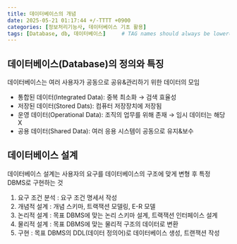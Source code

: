 ```yaml
---
title: 데이터베이스의 개념
date: 2025-05-21 01:17:44 +/-TTTT +0900
categories: [정보처리기능사, 데이터베이스 기초 활용]
tags: [Database, db, 데이터베이스]     # TAG names should always be lowercase
---
```


## 데이터베이스(Database)의 정의와 특징
데이터베이스는 여러 사용자가 공동으로 공유&관리하기 위한 데이터의 모임
* 통합된 데이터(Integrated Data): 중복 최소화 → 검색 효율성
* 저장된 데이터(Stored Dats): 컴퓨터 저장장치에 저장됨
* 운영 데이터(Operational Data): 조직의 업무를 위해 존재 → 임시 데이터는 해당 X
* 공용 데이터(Shared Data): 여러 응용 시스템이 공동으로 유지&보수

## 데이터베이스 설계
데이터베이스 설계는 사용자의 요구를 데이터베이스의 구조에 맞게 변형 후 특정 DBMS로 구현하는 것

1. 요구 조건 분석
: 요구 조건 명세서 작성
2. 개념적 설계
: 개념 스키마, 트랙잭션 모델링, E-R 모델
3. 논리적 설계
: 목표 DBMS에 맞는 논리 스키마 설계, 트랙잭션 인터페이스 설계
4. 물리적 설계
: 목표 DBMS에 맞는 물리적 구조의 데이터로 변환
5. 구현
: 목표 DBMS의 DDL(데이터 정의어)로 데이터베이스 생성, 트랜잭션 작성